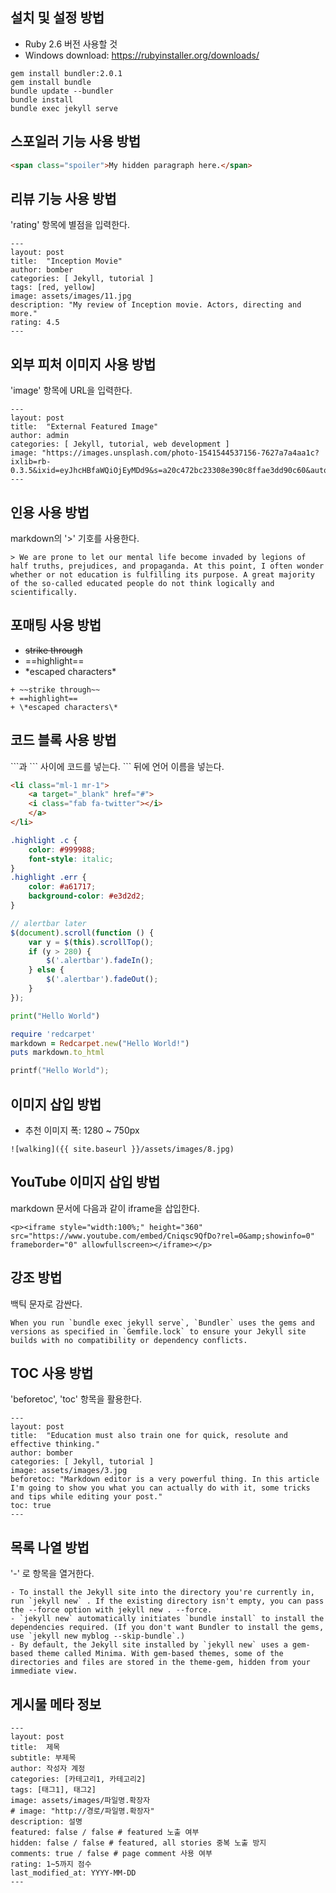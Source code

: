 ## 설치 및 설정 방법

* Ruby 2.6 버전 사용할 것
* Windows download: https://rubyinstaller.org/downloads/ 

```
gem install bundler:2.0.1
gem install bundle
bundle update --bundler
bundle install
bundle exec jekyll serve
```

## 스포일러 기능 사용 방법

```html
<span class="spoiler">My hidden paragraph here.</span>
```

## 리뷰 기능 사용 방법

'rating' 항목에 별점을 입력한다.

```
---
layout: post
title:  "Inception Movie"
author: bomber
categories: [ Jekyll, tutorial ]
tags: [red, yellow]
image: assets/images/11.jpg
description: "My review of Inception movie. Actors, directing and more."
rating: 4.5
---
```

## 외부 피처 이미지 사용 방법

'image' 항목에 URL을 입력한다.

```
---
layout: post
title:  "External Featured Image"
author: admin
categories: [ Jekyll, tutorial, web development ]
image: "https://images.unsplash.com/photo-1541544537156-7627a7a4aa1c?ixlib=rb-0.3.5&ixid=eyJhcHBfaWQiOjEyMDd9&s=a20c472bc23308e390c8ffae3dd90c60&auto=format&fit=crop&w=750&q=80"
---
```

## 인용 사용 방법

markdown의 '>' 기호를 사용한다.

```
> We are prone to let our mental life become invaded by legions of half truths, prejudices, and propaganda. At this point, I often wonder whether or not education is fulfilling its purpose. A great majority of the so-called educated people do not think logically and scientifically. 
```

## 포매팅 사용 방법

+ ~~strike through~~
+ ==highlight==
+ \*escaped characters\*

```
+ ~~strike through~~
+ ==highlight==
+ \*escaped characters\*
```

## 코드 블록 사용 방법

\```과 \``` 사이에 코드를 넣는다.
\``` 뒤에 언어 이름을 넣는다.


```html
<li class="ml-1 mr-1">
    <a target="_blank" href="#">
    <i class="fab fa-twitter"></i>
    </a>
</li>
```

```css
.highlight .c {
    color: #999988;
    font-style: italic; 
}
.highlight .err {
    color: #a61717;
    background-color: #e3d2d2; 
}
```

```js
// alertbar later
$(document).scroll(function () {
    var y = $(this).scrollTop();
    if (y > 280) {
        $('.alertbar').fadeIn();
    } else {
        $('.alertbar').fadeOut();
    }
});
```
```python
print("Hello World")
```

```ruby
require 'redcarpet'
markdown = Redcarpet.new("Hello World!")
puts markdown.to_html
```

```c
printf("Hello World");
```

## 이미지 삽입 방법

* 추천 이미지 폭: 1280 ~ 750px

```
![walking]({{ site.baseurl }}/assets/images/8.jpg)
```

## YouTube 이미지 삽입 방법

markdown 문서에 다음과 같이 iframe을 삽입한다.

```
<p><iframe style="width:100%;" height="360" src="https://www.youtube.com/embed/Cniqsc9QfDo?rel=0&amp;showinfo=0" frameborder="0" allowfullscreen></iframe></p>
```

## 강조 방법

백틱 문자로 감싼다.

```
When you run `bundle exec jekyll serve`, `Bundler` uses the gems and versions as specified in `Gemfile.lock` to ensure your Jekyll site builds with no compatibility or dependency conflicts.
```

## TOC 사용 방법

'beforetoc', 'toc' 항목을 활용한다.

```
---
layout: post
title:  "Education must also train one for quick, resolute and effective thinking."
author: bomber
categories: [ Jekyll, tutorial ]
image: assets/images/3.jpg
beforetoc: "Markdown editor is a very powerful thing. In this article I'm going to show you what you can actually do with it, some tricks and tips while editing your post."
toc: true
---
```

## 목록 나열 방법

'-' 로 항목을 열거한다.

```
- To install the Jekyll site into the directory you're currently in, run `jekyll new` . If the existing directory isn't empty, you can pass the --force option with jekyll new . --force.
- `jekyll new` automatically initiates `bundle install` to install the dependencies required. (If you don't want Bundler to install the gems, use `jekyll new myblog --skip-bundle`.)
- By default, the Jekyll site installed by `jekyll new` uses a gem-based theme called Minima. With gem-based themes, some of the directories and files are stored in the theme-gem, hidden from your immediate view.
```

## 게시물 메타 정보

```
---
layout: post
title:  제목
subtitle: 부제목
author: 작성자 계정
categories: [카테고리1, 카테고리2]
tags: [태그1], 태그2]
image: assets/images/파일명.확장자 
# image: "http://경로/파일명.확장자"
description: 설명
featured: false / false # featured 노출 여부
hidden: false / false # featured, all stories 중복 노출 방지
comments: true / false # page comment 사용 여부
rating: 1~5까지 점수
last_modified_at: YYYY-MM-DD
---
```
